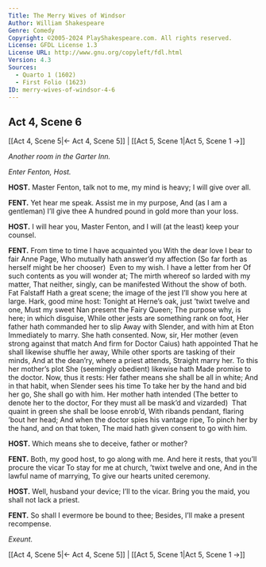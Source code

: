```yaml
---
Title: The Merry Wives of Windsor
Author: William Shakespeare
Genre: Comedy
Copyright: ©2005-2024 PlayShakespeare.com. All rights reserved.
License: GFDL License 1.3
License URL: http://www.gnu.org/copyleft/fdl.html
Version: 4.3
Sources:
  - Quarto 1 (1602)
  - First Folio (1623)
ID: merry-wives-of-windsor-4-6
---
```


## Act 4, Scene 6
[[Act 4, Scene 5|← Act 4, Scene 5]] | [[Act 5, Scene 1|Act 5, Scene 1 →]]

*Another room in the Garter Inn.*

*Enter Fenton, Host.*

**HOST.**
Master Fenton, talk not to me, my mind is heavy; I will give over all.

**FENT.**
Yet hear me speak. Assist me in my purpose,
And (as I am a gentleman) I’ll give thee
A hundred pound in gold more than your loss.

**HOST.**
I will hear you, Master Fenton, and I will (at the least) keep your counsel.

**FENT.**
From time to time I have acquainted you
With the dear love I bear to fair Anne Page,
Who mutually hath answer’d my affection
(So far forth as herself might be her chooser) 
Even to my wish. I have a letter from her
Of such contents as you will wonder at;
The mirth whereof so larded with my matter,
That neither, singly, can be manifested
Without the show of both. Fat Falstaff
Hath a great scene; the image of the jest
I’ll show you here at large. Hark, good mine host:
Tonight at Herne’s oak, just ’twixt twelve and one,
Must my sweet Nan present the Fairy Queen;
The purpose why, is here; in which disguise,
While other jests are something rank on foot,
Her father hath commanded her to slip
Away with Slender, and with him at Eton
Immediately to marry. She hath consented.
Now, sir,
Her mother (even strong against that match
And firm for Doctor Caius) hath appointed
That he shall likewise shuffle her away,
While other sports are tasking of their minds,
And at the dean’ry, where a priest attends,
Straight marry her. To this her mother’s plot
She (seemingly obedient) likewise hath
Made promise to the doctor. Now, thus it rests:
Her father means she shall be all in white;
And in that habit, when Slender sees his time
To take her by the hand and bid her go,
She shall go with him. Her mother hath intended
(The better to denote her to the doctor,
For they must all be mask’d and vizarded) 
That quaint in green she shall be loose enrob’d,
With ribands pendant, flaring ’bout her head;
And when the doctor spies his vantage ripe,
To pinch her by the hand, and on that token,
The maid hath given consent to go with him.

**HOST.**
Which means she to deceive, father or mother?

**FENT.**
Both, my good host, to go along with me.
And here it rests, that you’ll procure the vicar
To stay for me at church, ’twixt twelve and one,
And in the lawful name of marrying,
To give our hearts united ceremony.

**HOST.**
Well, husband your device; I’ll to the vicar.
Bring you the maid, you shall not lack a priest.

**FENT.**
So shall I evermore be bound to thee;
Besides, I’ll make a present recompense.

*Exeunt.*

[[Act 4, Scene 5|← Act 4, Scene 5]] | [[Act 5, Scene 1|Act 5, Scene 1 →]]
